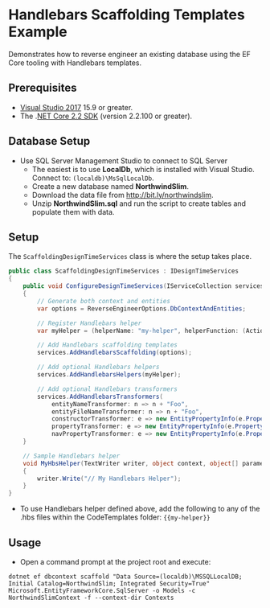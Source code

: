 ﻿# Handlebars Scaffolding Templates Example

Demonstrates how to reverse engineer an existing database using the EF Core tooling with Handlebars templates.

## Prerequisites

- [Visual Studio 2017](https://www.visualstudio.com/downloads/) 15.9 or greater.
- The .[NET Core 2.2 SDK](https://www.microsoft.com/net/download/core) (version 2.2.100 or greater).

## Database Setup

- Use SQL Server Management Studio to connect to SQL Server
    - The easiest is to use **LocalDb**, which is installed with Visual Studio.  
    Connect to: `(localdb)\MsSqlLocalDb`.
    - Create a new database named **NorthwindSlim**.
    - Download the data file from <http://bit.ly/northwindslim>.
    - Unzip **NorthwindSlim.sql** and run the script to create tables and populate them with data.

## Setup

The `ScaffoldingDesignTimeServices` class is where the setup takes place.

```csharp
public class ScaffoldingDesignTimeServices : IDesignTimeServices
{
    public void ConfigureDesignTimeServices(IServiceCollection services)
    {
        // Generate both context and entities
        var options = ReverseEngineerOptions.DbContextAndEntities;

        // Register Handlebars helper
        var myHelper = (helperName: "my-helper", helperFunction: (Action<TextWriter, object, object[]>) MyHbsHelper);

        // Add Handlebars scaffolding templates
        services.AddHandlebarsScaffolding(options);

        // Add optional Handlebars helpers
        services.AddHandlebarsHelpers(myHelper);

        // Add optional Handlebars transformers
        services.AddHandlebarsTransformers(
            entityNameTransformer: n => n + "Foo",
            entityFileNameTransformer: n => n + "Foo",
            constructorTransformer: e => new EntityPropertyInfo(e.PropertyType + "Foo", e.PropertyName + "Foo"),
            propertyTransformer: e => new EntityPropertyInfo(e.PropertyType, e.PropertyName + "Foo"),
            navPropertyTransformer: e => new EntityPropertyInfo(e.PropertyType + "Foo", e.PropertyName + "Foo"));
    }

    // Sample Handlebars helper
    void MyHbsHelper(TextWriter writer, object context, object[] parameters)
    {
        writer.Write("// My Handlebars Helper");
    }
}
```
- To use Handlebars helper defined above, add the following to any of the .hbs files within the CodeTemplates folder: `{{my-helper}}`

## Usage

- Open a command prompt at the project root and execute:

```
dotnet ef dbcontext scaffold "Data Source=(localdb)\MSSQLLocalDB; Initial Catalog=NorthwindSlim; Integrated Security=True" Microsoft.EntityFrameworkCore.SqlServer -o Models -c NorthwindSlimContext -f --context-dir Contexts
```